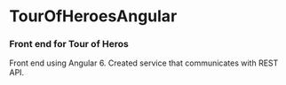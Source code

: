 # TourOfHeroesAngular
### Front end for Tour of Heros

Front end using Angular 6.
Created service that communicates with REST API.

